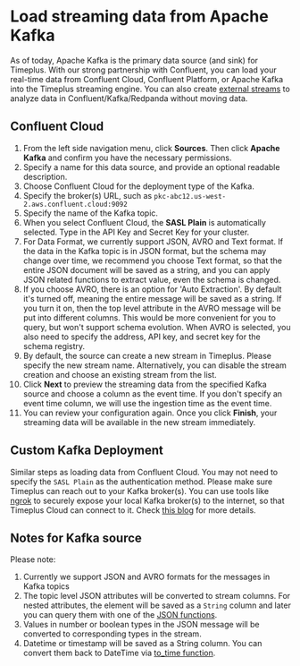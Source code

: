 # Load streaming data from Apache Kafka

As of today, Apache Kafka is the primary data source (and sink) for Timeplus. With our strong partnership with Confluent, you can load your real-time data from Confluent Cloud, Confluent Platform, or Apache Kafka into the Timeplus streaming engine. You can also create [external streams](working-with-streams#external_stream) to analyze data in Confluent/Kafka/Redpanda without moving data.

## Confluent Cloud

1. From the left side navigation menu, click **Sources**. Then click **Apache Kafka** and confirm you have the necessary permissions. 
2. Specify a name for this data source, and provide an optional readable description.
2. Choose Confluent Cloud for the deployment type of the Kafka.
2. Specify the broker(s) URL, such as `pkc-abc12.us-west-2.aws.confluent.cloud:9092`
4. Specify the name of the Kafka topic. 
4. When you select Confluent Cloud, the **SASL Plain** is automatically selected. Type in the API Key and Secret Key for your cluster.
4. For Data Format, we currently support JSON, AVRO and Text format. If the data in the Kafka topic is in JSON format, but the schema may change over time, we recommend you choose Text format, so that the entire JSON document will be saved as a string, and you can apply JSON related functions to extract value, even the schema is changed. 
4. If you choose AVRO, there is an option for 'Auto Extraction'. By default it's turned off, meaning the entire message will be saved as a string. If you turn it on, then the top level attribute in the AVRO message will be put into different columns. This would be more convenient for you to query, but won't support schema evolution.  When AVRO is selected, you also need to specify the address, API key, and secret key for the schema registry. 
5. By default, the source can create a new stream in Timeplus. Please specify the new stream name. Alternatively, you can disable the stream creation and choose an existing stream from the list.
7. Click **Next** to preview the streaming data from the specified Kafka source and choose a column as the event time. If you don't specify an event time column, we will use the ingestion time as the event time.
8. You can review your configuration again. Once you click **Finish**, your streaming data will be available in the new stream immediately. 

## Custom Kafka Deployment

Similar steps as loading data from Confluent Cloud. You may not need to specify the `SASL Plain` as the authentication method. Please make sure Timeplus can reach out to your Kafka broker(s). You can use tools like [ngrok](https://ngrok.com) to securely expose your local Kafka broker(s) to the internet, so that Timeplus Cloud can connect to it. Check [this blog](https://www.timeplus.com/post/timeplus-cloud-with-ngrok) for more details.

## Notes for Kafka source

Please note:

1. Currently we support JSON and AVRO formats for the messages in Kafka topics
2. The topic level JSON attributes will be converted to stream columns. For nested attributes, the element will be saved as a `String` column and later you can query them with one of the [JSON functions](functions#processing-json).
3. Values in number or boolean types in the JSON message will be converted to corresponding types in the stream.
4. Datetime or timestamp will be saved as a String column. You can convert them back to DateTime via [to_time function](functions#to_time).
